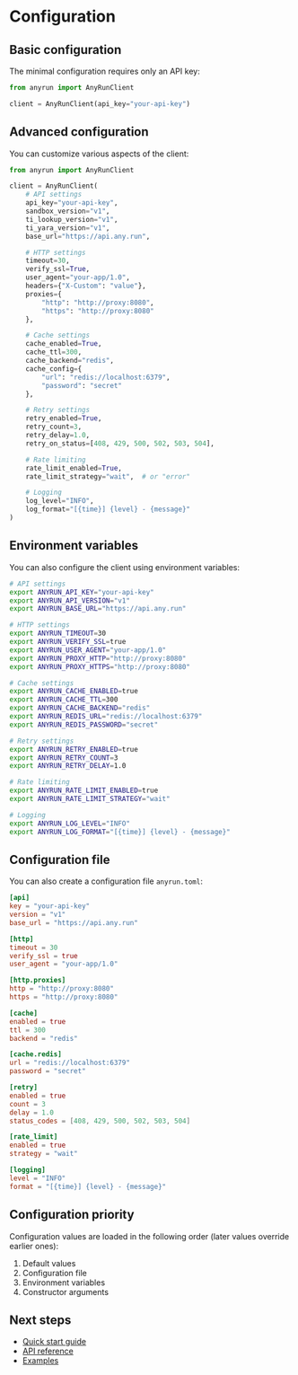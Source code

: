 # Configuration

## Basic configuration

The minimal configuration requires only an API key:

```python
from anyrun import AnyRunClient

client = AnyRunClient(api_key="your-api-key")
```

## Advanced configuration

You can customize various aspects of the client:

```python
from anyrun import AnyRunClient

client = AnyRunClient(
    # API settings
    api_key="your-api-key",
    sandbox_version="v1",
    ti_lookup_version="v1",
    ti_yara_version="v1",
    base_url="https://api.any.run",

    # HTTP settings
    timeout=30,
    verify_ssl=True,
    user_agent="your-app/1.0",
    headers={"X-Custom": "value"},
    proxies={
        "http": "http://proxy:8080",
        "https": "http://proxy:8080"
    },

    # Cache settings
    cache_enabled=True,
    cache_ttl=300,
    cache_backend="redis",
    cache_config={
        "url": "redis://localhost:6379",
        "password": "secret"
    },

    # Retry settings
    retry_enabled=True,
    retry_count=3,
    retry_delay=1.0,
    retry_on_status=[408, 429, 500, 502, 503, 504],

    # Rate limiting
    rate_limit_enabled=True,
    rate_limit_strategy="wait",  # or "error"

    # Logging
    log_level="INFO",
    log_format="[{time}] {level} - {message}"
)
```

## Environment variables

You can also configure the client using environment variables:

```bash
# API settings
export ANYRUN_API_KEY="your-api-key"
export ANYRUN_API_VERSION="v1"
export ANYRUN_BASE_URL="https://api.any.run"

# HTTP settings
export ANYRUN_TIMEOUT=30
export ANYRUN_VERIFY_SSL=true
export ANYRUN_USER_AGENT="your-app/1.0"
export ANYRUN_PROXY_HTTP="http://proxy:8080"
export ANYRUN_PROXY_HTTPS="http://proxy:8080"

# Cache settings
export ANYRUN_CACHE_ENABLED=true
export ANYRUN_CACHE_TTL=300
export ANYRUN_CACHE_BACKEND="redis"
export ANYRUN_REDIS_URL="redis://localhost:6379"
export ANYRUN_REDIS_PASSWORD="secret"

# Retry settings
export ANYRUN_RETRY_ENABLED=true
export ANYRUN_RETRY_COUNT=3
export ANYRUN_RETRY_DELAY=1.0

# Rate limiting
export ANYRUN_RATE_LIMIT_ENABLED=true
export ANYRUN_RATE_LIMIT_STRATEGY="wait"

# Logging
export ANYRUN_LOG_LEVEL="INFO"
export ANYRUN_LOG_FORMAT="[{time}] {level} - {message}"
```

## Configuration file

You can also create a configuration file `anyrun.toml`:

```toml
[api]
key = "your-api-key"
version = "v1"
base_url = "https://api.any.run"

[http]
timeout = 30
verify_ssl = true
user_agent = "your-app/1.0"

[http.proxies]
http = "http://proxy:8080"
https = "http://proxy:8080"

[cache]
enabled = true
ttl = 300
backend = "redis"

[cache.redis]
url = "redis://localhost:6379"
password = "secret"

[retry]
enabled = true
count = 3
delay = 1.0
status_codes = [408, 429, 500, 502, 503, 504]

[rate_limit]
enabled = true
strategy = "wait"

[logging]
level = "INFO"
format = "[{time}] {level} - {message}"
```

## Configuration priority

Configuration values are loaded in the following order (later values override earlier ones):

1. Default values
2. Configuration file
3. Environment variables
4. Constructor arguments

## Next steps

- [Quick start guide](quickstart.md)
- [API reference](https://any.run/api-documentation/)
- [Examples](https://github.com/bykovk-pro/anyrun-tools/tree/main/examples)
